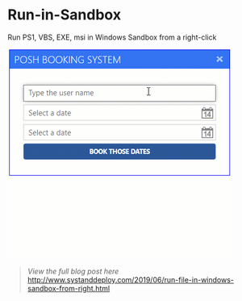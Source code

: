 # Run-in-Sandbox
Run PS1, VBS, EXE, msi in Windows Sandbox from a right-click

![alt text](https://github.com/damienvanrobaeys/PowerShell_WPF_DatePicker_Booking_System/blob/master/booking_preview.gif)

> *View the full blog post here*
http://www.systanddeploy.com/2019/06/run-file-in-windows-sandbox-from-right.html
